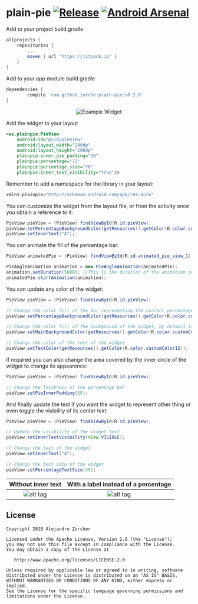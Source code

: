 # plain-pie [![Release](https://jitpack.io/v/zurche/plain-pie.svg)](https://jitpack.io/#zurche/plain-pie/v0.2.6) [![Android Arsenal](https://img.shields.io/badge/Android%20Arsenal-plain--pie-green.svg?style=true)](https://android-arsenal.com/details/1/3689) 


Add to your project build.gradle
```gradle
allprojects {
	repositories {
		...
		maven { url "https://jitpack.io" }
	}
}
```

Add to your app module build.gradle
```gradle
dependencies {
        compile 'com.github.zurche:plain-pie:v0.2.6'
}
```
<p align="center">
  <img src="https://github.com/zurche/plain-pie/blob/master/img/pie_1.png" alt="Example Widget"/>
</p>

Add the widget to your layout
```xml
<az.plainpie.PieView
    android:id="@+id/pieView"
    android:layout_width="200dp"
    android:layout_height="200dp"
    plainpie:inner_pie_padding="30"
    plainpie:percentage="75"
    plainpie:percentage_size="70"
    plainpie:inner_text_visibility="true"/>
```

Remember to add a namespace for the library in your layout:
```javascript
xmlns:plainpie="http://schemas.android.com/apk/res-auto"
```

You can customize the widget from the layout file, or from the activity once you obtain a reference to it:
```java
PieView pieView = (PieView) findViewById(R.id.pieView);
pieView.setPercentageBackgroundColor(getResources().getColor(R.color.customColor2));
pieView.setInnerText("A");
```

You can animate the fill of the percentage bar:
```java
PieView animatedPie = (PieView) findViewById(R.id.animated_pie_view_1);

PieAngleAnimation animation = new PieAngleAnimation(animatedPie);
animation.setDuration(5000); //This is the duration of the animation in millis
animatedPie.startAnimation(animation);
```

You can update any color of the widget:
```java
PieView pieView = (PieView) findViewById(R.id.pieView);

// Change the color fill of the bar representing the current percentage
pieView.setPercentageBackgroundColor(getResources().getColor(R.color.customColor1));

// Change the color fill of the background of the widget, by default is transparent
pieView.setMainBackgroundColor(getResources().getColor(R.color.customColor5));

// Change the color of the text of the widget
pieView.setTextColor(getResources().getColor(R.color.customColor12));
```

If required you can also change the area covered by the inner circle of the widget to change its appearence:
```java
PieView pieView = (PieView) findViewById(R.id.pieView);

// Change the thickness of the percentage bar
pieView.setPieInnerPadding(50);
```

And finally update the text if you want the widget to represent other thing or even toggle the visibility of its center text:
```java
PieView pieView = (PieView) findViewById(R.id.pieView);

// Update the visibility of the widget text
pieView.setInnerTextVisibility(View.VISIBLE);

// Change the text of the widget
pieView.setInnerText("A");

// Change the text size of the widget
pieView.setPercentageTextSize(35);
```

Without inner text         |  With a label instead of a percentage
:-------------------------:|:-------------------------:
![alt tag](https://github.com/zurche/plain-pie/blob/master/img/pie_3.png) | ![alt tag](https://github.com/zurche/plain-pie/blob/master/img/pie_2.png)


License
--------

    Copyright 2018 Alejandro Zürcher

    Licensed under the Apache License, Version 2.0 (the "License");
    you may not use this file except in compliance with the License.
    You may obtain a copy of the License at

       http://www.apache.org/licenses/LICENSE-2.0

    Unless required by applicable law or agreed to in writing, software
    distributed under the License is distributed on an "AS IS" BASIS,
    WITHOUT WARRANTIES OR CONDITIONS OF ANY KIND, either express or implied.
    See the License for the specific language governing permissions and
    limitations under the License.
